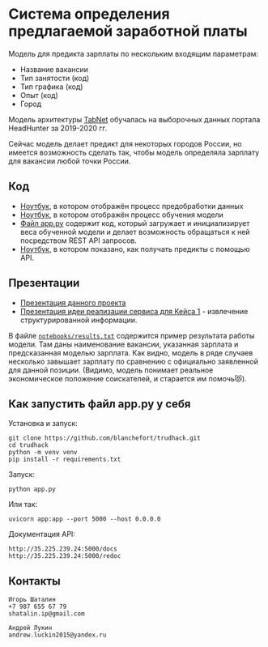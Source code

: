 # Система определения предлагаемой заработной платы

Модель для предикта зарплаты по нескольким входящим параметрам:
* Название вакансии
* Тип занятости (код)
* Тип графика (код)
* Опыт (код)
* Город

Модель архитектуры [TabNet](https://arxiv.org/abs/1908.07442) обучалась на выборочных данных портала HeadHunter за 2019-2020 гг.

Сейчас модель делает предикт для некоторых городов России, но имеется возможность сделать так, чтобы модель определяла зарплату для вакансии любой точки России.

## Код
* [Ноутбук](https://github.com/blanchefort/trudhack/blob/master/notebooks/SALARY_01_TABNETL_PREPARE_DATA.ipynb), в котором отображён процесс предобработки данных
* [Ноутбук](https://github.com/blanchefort/trudhack/blob/master/notebooks/salary-tabnet-train.ipynb), в котором отображён процесс обучения модели
* [Файл app.py](https://github.com/blanchefort/trudhack/blob/master/app.py) содержит код, который загружает и инициализирует веса обученной модели и делает возможность обращаться к ней посредством REST API запросов.
* [Ноутбук](https://github.com/blanchefort/trudhack/blob/master/notebooks/usage_example.ipynb), в котором показано, как получать предикты с помощью API.

## Презентации
* [Презентация данного проекта](https://github.com/blanchefort/trudhack/blob/master/presentations/presentation_2.pdf)
* [Презентация идеи реализации сервиса для Кейса 1](https://github.com/blanchefort/trudhack/blob/master/presentations/presentation_1.pdf) - извлечение структурированной информации.

В файле [`notebooks/results.txt`](https://github.com/blanchefort/trudhack/blob/master/notebooks/results.txt) содержится пример результата работы модели. Там даны наименование вакансии, указанная зарплата и предсказанная моделью зарплата. Как видно, модель в ряде случаев несколько завышает зарплату по сравнению с официально заявленной для данной позиции. (Видимо, модель понимает реальное экономическое положение соискателей, и старается им помочь😻).

## Как запустить файл app.py у себя

Установка и запуск:

```
git clone https://github.com/blanchefort/trudhack.git
cd trudhack
python -m venv venv
pip install -r requirements.txt
```

Запуск:
```
python app.py
```
Или так:
```
uvicorn app:app --port 5000 --host 0.0.0.0
```

Документация API:

```
http://35.225.239.24:5000/docs
http://35.225.239.24:5000/redoc
```

## Контакты

```
Игорь Шаталин
+7 987 655 67 79
shatalin.ip@gmail.com
```

```
Андрей Лукин
andrew.luckin2015@yandex.ru
```
